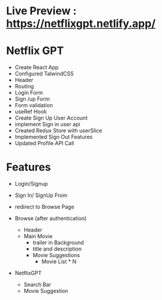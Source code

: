# Live Preview : https://netflixgpt.netlify.app/

# Netflix GPT

- Create React App
- Configured TalwindCSS
- Header
- Routing
- Login Form
- Sign /up Form
- Form validation
- useRef Hook
- Create Sign Up User Account
- implement Sign in user api
- Created Redux Store with userSlice
- Implemented Sign Out Features
- Updated Profile API Call

# Features

- Login/Signup
- Sign In/ SignUp From
- redirect to Browse Page

- Browse (after authentication)

  - Header
  - Main Movie
    - trailer in Background
    - title and description
    - Movie Suggestions
      - Movie List \* N

- NetflixGPT
  - Search Bar
  - Movie Suggestion

